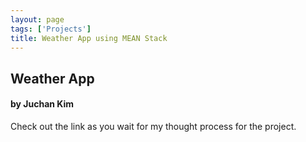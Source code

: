 ```yaml
---
layout: page
tags: ['Projects']
title: Weather App using MEAN Stack
---
```


<h2>Weather App<a href="https://skycast-weather-jk.herokuapp.com">
        <span class="glyphicon glyphicon-arrow-right"></span>
      </a></h2>
<h4 id="by-juchan-kim">by Juchan Kim</h4>
Check out the link as you wait for my thought process for the project. 

